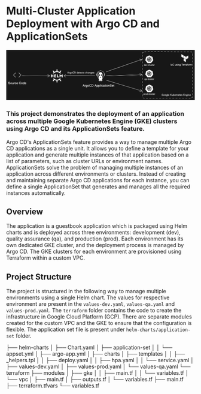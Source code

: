 # Multi-Cluster Application Deployment with Argo CD and ApplicationSets

![alt text](diagram-export-3-31-2024-11_41_34-AM.png)

### This project demonstrates the deployment of an application across multiple Google Kubernetes Engine (GKE) clusters using Argo CD and its ApplicationSets feature.

Argo CD's ApplicationSets feature provides a way to manage multiple Argo CD applications as a single unit. It allows you to define a template for your application and generate multiple instances of that application based on a list of parameters, such as cluster URLs or environment names. ApplicationSets solve the problem of managing multiple instances of an application across different environments or clusters. Instead of creating and maintaining separate Argo CD applications for each instance, you can define a single ApplicationSet that generates and manages all the required instances automatically.

## Overview
The application is a guestbook application which is packaged using Helm charts and is deployed across three environments: development (dev), quality assurance (qa), and production (prod). Each environment has its own dedicated GKE cluster, and the deployment process is managed by Argo CD. The GKE clusters for each environment are provisioned using Terraform within a custom VPC.

## Project Structure

The project is structured in the following way to manage multiple environments using a single Helm chart. The values for respective environment are present in the `values-dev.yaml`, `values-qa.yaml` and `values-prod.yaml`. The `terraform` folder contains the code to create the infrastructure in Google Cloud Platform (GCP). There are separate modules created for the custom VPC and the GKE to ensure that the configuration is flexible. The application set file is present under `helm-charts/application-set` folder.

├── helm-charts
│   ├── Chart.yaml
│   ├── application-set
│   │   └── appset.yml
│   ├── argo-app.yml
│   ├── charts
│   ├── templates
│   │   ├── _helpers.tpl
│   │   ├── deploy.yaml
│   │   ├── hpa.yaml
│   │   └── service.yaml
│   ├── values-dev.yaml
│   ├── values-prod.yaml
│   └── values-qa.yaml
└── terraform
    ├── modules
    │   ├── gke
    │   │   ├── main.tf
    │   │   └── variables.tf
    │   └── vpc
    │       ├── main.tf
    │       ├── outputs.tf
    │       └── variables.tf
    ├── main.tf
    ├── terraform.tfvars
    └── variables.tf



